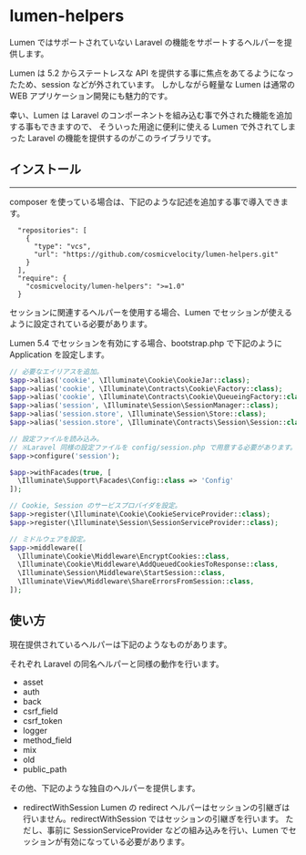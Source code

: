 # lumen-helpers
Lumen ではサポートされていない Laravel の機能をサポートするヘルパーを提供します。

Lumen は 5.2 からステートレスな API を提供する事に焦点をあてるようになったため、session などが外されています。
しかしながら軽量な Lumen は通常の WEB アプリケーション開発にも魅力的です。

幸い、Lumen は Laravel のコンポーネントを組み込む事で外された機能を追加する事もできますので、
そういった用途に便利に使える Lumen で外されてしまった Laravel の機能を提供するのがこのライブラリです。

## インストール
---
composer を使っている場合は、下記のような記述を追加する事で導入できます。

      "repositories": [
        {
          "type": "vcs",
          "url": "https://github.com/cosmicvelocity/lumen-helpers.git"
        }
      ],
      "require": {
        "cosmicvelocity/lumen-helpers": ">=1.0"
      }

セッションに関連するヘルパーを使用する場合、Lumen でセッションが使えるように設定されている必要があります。

  Lumen 5.4 でセッションを有効にする場合、bootstrap.php で下記のように Application を設定します。
  
```php
// 必要なエイリアスを追加。
$app->alias('cookie', \Illuminate\Cookie\CookieJar::class);
$app->alias('cookie', \Illuminate\Contracts\Cookie\Factory::class);
$app->alias('cookie', \Illuminate\Contracts\Cookie\QueueingFactory::class);
$app->alias('session', \Illuminate\Session\SessionManager::class);
$app->alias('session.store', \Illuminate\Session\Store::class);
$app->alias('session.store', \Illuminate\Contracts\Session\Session::class);

// 設定ファイルを読み込み。
// ※Laravel 同様の設定ファイルを config/session.php で用意する必要があります。
$app->configure('session');

$app->withFacades(true, [
  \Illuminate\Support\Facades\Config::class => 'Config'
]);

// Cookie, Session のサービスプロバイダを設定。
$app->register(\Illuminate\Cookie\CookieServiceProvider::class);
$app->register(\Illuminate\Session\SessionServiceProvider::class);

// ミドルウェアを設定。
$app->middleware([
  \Illuminate\Cookie\Middleware\EncryptCookies::class,
  \Illuminate\Cookie\Middleware\AddQueuedCookiesToResponse::class,
  \Illuminate\Session\Middleware\StartSession::class,
  \Illuminate\View\Middleware\ShareErrorsFromSession::class,
]);
```

## 使い方
現在提供されているヘルパーは下記のようなものがあります。

それぞれ Laravel の同名ヘルパーと同様の動作を行います。

- asset
- auth
- back
- csrf_field
- csrf_token
- logger
- method_field
- mix
- old
- public_path

その他、下記のような独自のヘルパーを提供します。

- redirectWithSession
Lumen の redirect ヘルパーはセッションの引継ぎは行いません。redirectWithSession ではセッションの引継ぎを行います。
ただし、事前に SessionServiceProvider などの組み込みを行い、Lumen でセッションが有効になっている必要があります。

